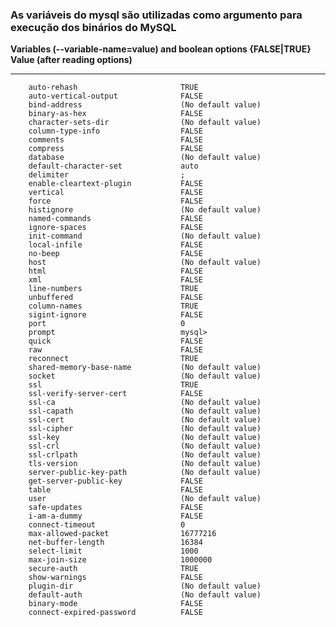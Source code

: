 ### As variáveis do mysql são utilizadas como argumento para execução dos binários do MySQL

**Variables (--variable-name=value)
and boolean options {FALSE|TRUE}  Value (after reading options)**

-----------


		auto-rehash                       TRUE
		auto-vertical-output              FALSE
		bind-address                      (No default value)
		binary-as-hex                     FALSE
		character-sets-dir                (No default value)
		column-type-info                  FALSE
		comments                          FALSE
		compress                          FALSE
		database                          (No default value)
		default-character-set             auto
		delimiter                         ;
		enable-cleartext-plugin           FALSE
		vertical                          FALSE
		force                             FALSE
		histignore                        (No default value)
		named-commands                    FALSE
		ignore-spaces                     FALSE
		init-command                      (No default value)
		local-infile                      FALSE
		no-beep                           FALSE
		host                              (No default value)
		html                              FALSE
		xml                               FALSE
		line-numbers                      TRUE
		unbuffered                        FALSE
		column-names                      TRUE
		sigint-ignore                     FALSE
		port                              0
		prompt                            mysql> 
		quick                             FALSE
		raw                               FALSE
		reconnect                         TRUE
		shared-memory-base-name           (No default value)
		socket                            (No default value)
		ssl                               TRUE
		ssl-verify-server-cert            FALSE
		ssl-ca                            (No default value)
		ssl-capath                        (No default value)
		ssl-cert                          (No default value)
		ssl-cipher                        (No default value)
		ssl-key                           (No default value)
		ssl-crl                           (No default value)
		ssl-crlpath                       (No default value)
		tls-version                       (No default value)
		server-public-key-path            (No default value)
		get-server-public-key             FALSE
		table                             FALSE
		user                              (No default value)
		safe-updates                      FALSE
		i-am-a-dummy                      FALSE
		connect-timeout                   0
		max-allowed-packet                16777216
		net-buffer-length                 16384
		select-limit                      1000
		max-join-size                     1000000
		secure-auth                       TRUE
		show-warnings                     FALSE
		plugin-dir                        (No default value)
		default-auth                      (No default value)
		binary-mode                       FALSE
		connect-expired-password          FALSE
